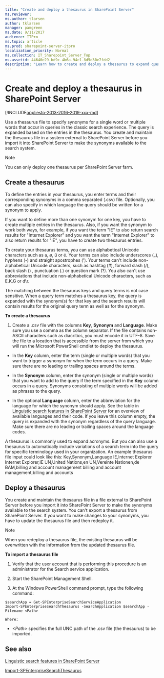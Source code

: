 ```yaml
---
title: "Create and deploy a thesaurus in SharePoint Server"
ms.reviewer: 
ms.author: tlarsen
author: tklarsen
manager: pamgreen
ms.date: 9/11/2017
audience: ITPro
ms.topic: article
ms.prod: sharepoint-server-itpro
localization_priority: Normal
ms.collection: IT_Sharepoint_Server_Top
ms.assetid: 44640e29-bd9c-4b6a-94e1-8d5d30e7fdd2
description: "Learn how to create and deploy a thesaurus to expand queries with synonyms."
---
```


# Create and deploy a thesaurus in SharePoint Server

[!INCLUDE[appliesto-2013-2016-2019-xxx-md](../includes/appliesto-2013-2016-2019-xxx-md.md)]
  
Use a thesaurus file to specify synonyms for a single word or multiple words that occur in queries in the classic search experience. The query is expanded based on the entries in the thesaurus. You create and maintain the thesaurus file in a system external to SharePoint Server before you import it into SharePoint Server to make the synonyms available to the search system.
  
> [!NOTE]
> You can only deploy one thesaurus per SharePoint Server farm. 
  
    
## Create a thesaurus
<a name="proc1"> </a>

To define the entries in your thesaurus, you enter terms and their corresponding synonyms in a comma separated (.csv) file. Optionally, you can also specify in which language the query should be written for a synonym to apply. 
  
If you want to define more than one synonym for one key, you have to create multiple entries in the thesaurus. Also, if you want the synonym to work both ways, for example, if you want the term "IE" to also return search results for "Internet Explorer" and you want the term "Internet Explorer" to also return results for "IE", you have to create two thesaurus entries. 
  
To create your thesaurus terms, you can use alphabetical Unicode characters such as a, ø, ü or é. Your terms can also include underscores (_), hyphens (-) and straight apostrophes ('). Your terms can't include non-alphabetical Unicode characters, such as hashtag (#), forward slash (/), back slash (\) , punctuation (.) or question mark (?). You also can't use abbreviations that include non-alphabetical Unicode characters, such as E.K.G or d\r. 
  
The matching between the thesaurus keys and query terms is not case sensitive. When a query term matches a thesaurus key, the query is expanded with the synonym(s) for that key and the search results will contain results for the original query term as well as for the synonym.
  
 **To create a thesaurus**
  
1. Create a .csv file with the columns **Key**, **Synonym** and **Language**. Make sure you use a comma as the column separator. If the file contains non-ASCII characters such as diacritics, you must encode it in UTF-8. Save the file to a location that is accessible from the server from which you will run the Microsoft PowerShell cmdlet to deploy the thesaurus. 
    
  - In the **Key** column, enter the term (single or multiple words) that you want to trigger a synonym for when the term occurs in a query. Make sure there are no leading or trailing spaces around the terms. 
    
  - In the **Synonym** column, enter the synonym (single or multiple words) that you want to add to the query if the term specified in the **Key** column occurs in a query. Synonyms consisting of multiple words will be added as phrases to the query. 
   
  - In the optional **Language** column, enter the abbreviation for the language for which the synonym should apply. See the table in [Linguistic search features in SharePoint Server](../technical-reference/linguistic-search-features.md) for an overview of available languages and their code. If you leave this column empty, the query is expanded with the synonym regardless of the query language. Make sure there are no leading or trailing spaces around the language codes.
  
A thesaurus is commonly used to expand acronyms. But you can also use a thesaurus to automatically include variations of a search term into the query for specific terminology used in your organization. An example thesaurus file input could look like this: Key,Synonym,Language IE,Internet Explorer Internet Explorer,IE UN,United Nations,en UN,Vereinte Nationen,de BAM,billing and account management billing and account management,billing and accounts
  
## Deploy a thesaurus
<a name="proc2"> </a>

You create and maintain the thesaurus file in a file external to SharePoint Server before you import it into SharePoint Server to make the synonyms available to the search system. You can't export a thesaurus from SharePoint Server. If you want to make changes to your synonyms, you have to update the thesaurus file and then redeploy it. 
  
> [!NOTE]
> When you redeploy a thesaurus file, the existing thesaurus will be overwritten with the information from the updated thesaurus file. 
  
 **To import a thesaurus file**
  
1. Verify that the user account that is performing this procedure is an administrator for the Search service application.
    
2. Start the SharePoint Management Shell.
    
3. At the Windows PowerShell command prompt, type the following command:
    
  ```
  $searchApp = Get-SPEnterpriseSearchServiceApplication 
  Import-SPEnterpriseSearchThesaurus -SearchApplication $searchApp -Filename <Path>
  
  ```

    Where:
    
  -  _\<Path\>_ specifies the full UNC path of the .csv file (the thesaurus) to be imported. 
    
## See also
<a name="proc2"> </a>

[Linguistic search features in SharePoint Server](../technical-reference/linguistic-search-features.md)

[Import-SPEnterpriseSearchThesaurus](/powershell/module/sharepoint-server/Import-SPEnterpriseSearchThesaurus?view=sharepoint-ps)

